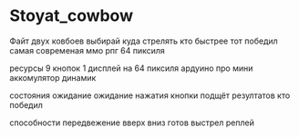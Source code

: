 # Stoyat_cowbow
Файт двух ковбоев выбирай куда стрелять кто быстрее тот победил самая современая ммо рпг 64 пиксиля

ресурсы
9 кнопок
1 дисплей на 64 пиксиля
ардуино про мини
аккомулятор
динамик

состояния
ожидание
ожидание нажатия кнопки
подщёт резултатов
кто победил

способности
передвежение вверх вниз
готов
выстрел
реплей
